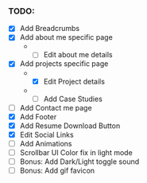 ### TODO:

- [x] Add Breadcrumbs
- [x] Add about me specific page
    - - [ ] Edit about me details
- [x] Add projects specific page
    - - [x] Edit Project details
    - - [ ] Add Case Studies
- [ ] Add Contact me page
- [x] Add Footer
- [x] Add Resume Download Button
- [x] Edit Social Links
- [ ] Add Animations
- [ ] Scrollbar UI Color fix in light mode
- [ ] Bonus: Add Dark/Light toggle sound
- [ ] Bonus: Add gif favicon